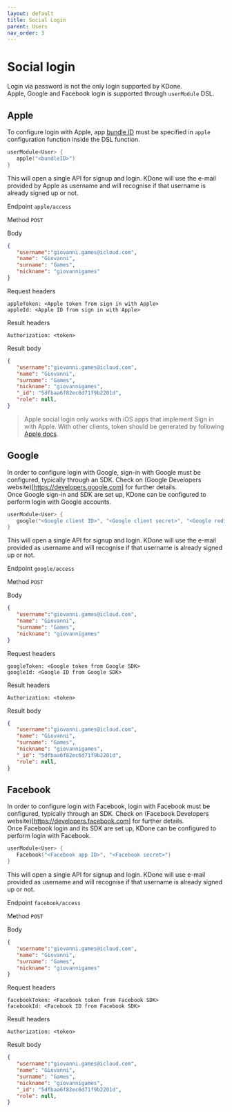 ```yaml
---
layout: default
title: Social Login
parent: Users
nav_order: 3
---
```


# Social login

Login via password is not the only login supported by KDone.  
Apple, Google and Facebook login is supported through `userModule` DSL.

## Apple
To configure login with Apple, app [bundle ID](https://developer.apple.com/documentation/appstoreconnectapi/bundle_ids) must be specified in `apple` configuration function inside the DSL function.

```kotlin
userModule<User> {
   apple("<bundleID>")
}
```

This will open a single API for signup and login. KDone will use the e-mail provided by Apple as username and will recognise if that username is already signed up or not.

Endpoint `apple/access`

Method `POST`

Body
```json
{
   "username":"giovanni.games@icloud.com",
   "name": "Giovanni",
   "surname": "Games",
   "nickname": "giovannigames"
}
```
Request headers
```
appleToken: <Apple token from sign in with Apple>
appleId: <Apple ID from sign in with Apple>
```

Result headers
```
Authorization: <token>
```

Result body
```json
{
   "username":"giovanni.games@icloud.com",
   "name": "Giovanni",
   "surname": "Games",
   "nickname": "giovannigames",
   "_id": "5dfbaa6f82ec6d71f9b2201d",
   "role": null,
}
```

> Apple social login only works with iOS apps that implement Sign in with Apple. With other clients, token should be generated by following [Apple docs](https://developer.apple.com/documentation/sign_in_with_apple/generate_and_validate_tokens).

## Google

In order to configure login with Google, sign-in with Google must be configured, typically through an SDK. Check on (Google Developers website)[https://developers.google.com] for further details.  
Once Google sign-in and SDK are set up, KDone can be configured to perform login with Google accounts.

```kotlin
userModule<User> {
   google("<Google client ID>", "<Google client secret>", "<Google redirect URL>")
}
```

This will open a single API for signup and login. KDone will use the e-mail provided as username and will recognise if that username is already signed up or not.

Endpoint `google/access`

Method `POST`

Body
```json
{
   "username":"giovanni.games@icloud.com",
   "name": "Giovanni",
   "surname": "Games",
   "nickname": "giovannigames"
}
```
Request headers
```
googleToken: <Google token from Google SDK>
googleId: <Google ID from Google SDK>
```

Result headers
```
Authorization: <token>
```

Result body
```json
{
   "username":"giovanni.games@icloud.com",
   "name": "Giovanni",
   "surname": "Games",
   "nickname": "giovannigames",
   "_id": "5dfbaa6f82ec6d71f9b2201d",
   "role": null,
}
```

## Facebook

In order to configure login with Facebook, login with Facebook must be configured, typically through an SDK. Check on (Facebook Developers website)[https://developers.facebook.com] for further details.  
Once Facebook login and its SDK are set up, KDone can be configured to perform login with Facebook.

```kotlin
userModule<User> {
   Facebook("<Facebook app ID>", "<Facebook secret>")
}
```

This will open a single API for signup and login. KDone will use e-mail provided as username and will recognise if that username is already signed up or not.

Endpoint `facebook/access`

Method `POST`

Body
```json
{
   "username":"giovanni.games@icloud.com",
   "name": "Giovanni",
   "surname": "Games",
   "nickname": "giovannigames"
}
```
Request headers
```
facebookToken: <Facebook token from Facebook SDK>
facebookId: <Facebook ID from Facebook SDK>
```

Result headers
```
Authorization: <token>
```

Result body
```json
{
   "username":"giovanni.games@icloud.com",
   "name": "Giovanni",
   "surname": "Games",
   "nickname": "giovannigames",
   "_id": "5dfbaa6f82ec6d71f9b2201d",
   "role": null,
}
```
